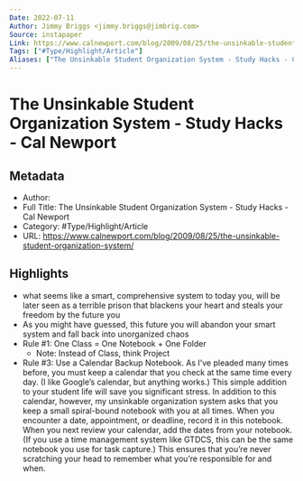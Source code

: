 ```yaml
---
Date: 2022-07-11
Author: Jimmy Briggs <jimmy.briggs@jimbrig.com>
Source: instapaper
Link: https://www.calnewport.com/blog/2009/08/25/the-unsinkable-student-organization-system/
Tags: ["#Type/Highlight/Article"]
Aliases: ["The Unsinkable Student Organization System - Study Hacks - Cal Newport", "The Unsinkable Student Organization System - Study Hacks - Cal Newport"]
---
```

# The Unsinkable Student Organization System - Study Hacks - Cal Newport

## Metadata
- Author: 
- Full Title: The Unsinkable Student Organization System - Study Hacks - Cal Newport
- Category: #Type/Highlight/Article
- URL: https://www.calnewport.com/blog/2009/08/25/the-unsinkable-student-organization-system/

## Highlights
- what seems like a smart, comprehensive system to today you, will be later seen as a terrible prison that blackens your heart and steals your freedom by the future you
- As you might have guessed, this future you will abandon your smart system and fall back into unorganized chaos
- Rule #1: One Class = One Notebook + One Folder
    - Note: Instead of Class, think Project
- Rule #3: Use a Calendar Backup Notebook.
  As I’ve pleaded many times before, you must keep a calendar that you check at the same time every day. (I like Google’s calendar, but anything works.) This simple addition to your student life will save you significant stress.
  In addition to this calendar, however, my unsinkable organization system asks that you keep a small spiral-bound notebook with you at all times. When you encounter a date, appointment, or deadline, record it in this notebook. When you next review your calendar, add the dates from your notebook. (If you use a time management system like GTDCS, this can be the same notebook you use for task capture.) This ensures that you’re never scratching your head to remember what you’re responsible for and when.
